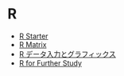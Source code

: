 # R

* [R Starter](starter.md)
* [R Matrix](matrix.md)
* [R データ入力とグラフィックス](data.md)
* [R for Further Study](further-study.md)
